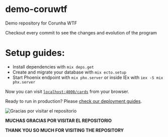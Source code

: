 # demo-coruwtf
Demo repository for Corunha WTF

Checkout every commit to see the changes and evolution of the program

# Setup guides:

  * Install dependencies with `mix deps.get`
  * Create and migrate your database with `mix ecto.setup`
  * Start Phoenix endpoint with `mix phx.server` or inside IEx with `iex -S mix phx.server`

Now you can visit [`localhost:4000/cards`](http://localhost:4000/cards) from your browser.

Ready to run in production? Please [check our deployment guides](https://hexdocs.pm/phoenix/deployment.html).



![Gracias por visitar el repositorio](https://geekytheory.com/content/images/2014/05/Cat-Illustrations-024.jpg)


**MUCHAS GRACIAS POR VISITAR EL REPOSITORIO**

**THANK YOU SO MUCH FOR VISITING THE REPOSITORY**
